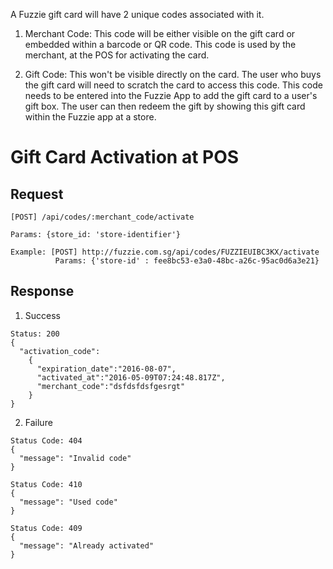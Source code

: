 A Fuzzie gift card will have 2 unique codes associated with it.

1. Merchant Code: This code will be either visible on the gift card or embedded within a barcode or QR code. This code is used by the merchant, at the POS for activating the card.

2. Gift Code: This won't be visible directly on the card. The user who buys the gift card will need to scratch the card to access this code. This code needs to be entered into the Fuzzie App to add the gift card to a user's gift box. The user can then redeem the gift by showing this gift card within the Fuzzie app at a store. 


Gift Card Activation at POS
=============================


Request
-------

```
[POST] /api/codes/:merchant_code/activate

Params: {store_id: 'store-identifier'}

Example: [POST] http://fuzzie.com.sg/api/codes/FUZZIEUIBC3KX/activate
          Params: {'store-id' : fee8bc53-e3a0-48bc-a26c-95ac0d6a3e21}

```

Response
--------

1. Success

```
Status: 200
{
  "activation_code":
    {
      "expiration_date":"2016-08-07",
      "activated_at":"2016-05-09T07:24:48.817Z",
      "merchant_code":"dsfdsfdsfgesrgt"
    }
}

```


2. Failure

```
Status Code: 404
{
  "message": "Invalid code"
}
```

```
Status Code: 410
{
  "message": "Used code"
}
```

```
Status Code: 409
{
  "message": "Already activated"
}

```
